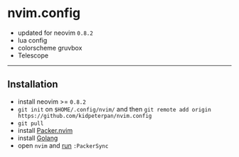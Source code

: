 # nvim.config

- updated for neovim `0.8.2`
- lua config
- colorscheme gruvbox
- Telescope

---

## Installation

- install neovim >= `0.8.2`
- `git init` on `$HOME/.config/nvim/` and then `git remote add origin https://github.com/kidpeterpan/nvim.config`
- `git pull`
- install [Packer.nvim](https://github.com/wbthomason/packer.nvim#quickstart)
- install [Golang](https://go.dev/doc/install)
- open `nvim` and [run](run) `:PackerSync`
